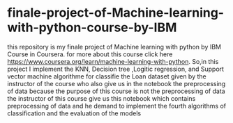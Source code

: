 # finale-project-of-Machine-learning-with-python-course-by-IBM
this repository is my finale project of Machine learning with python by IBM Course in Coursera. for more about this course click here https://www.coursera.org/learn/machine-learning-with-python.
So,in this project I implement the KNN, Decision tree ,Logitic regression, and Support vector machine algorithme for classifie the Loan dataset given by the instructor of the course who also give us in the notebook the preprocessing of data because the purpose of this course is not the preprocessing of data
the instructor of this course give us this notebook which contains preprocessing of data and he demand to implement the fourth algorithms of classification and the evaluation of the models      
